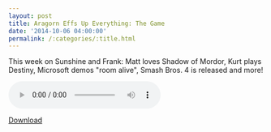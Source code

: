 ```yaml
---
layout: post
title: Aragorn Effs Up Everything: The Game
date: '2014-10-06 04:00:00'
permalink: /:categories/:title.html
---
```


This week on Sunshine and Frank: Matt loves Shadow of Mordor, Kurt plays Destiny, Microsoft demos "room alive", Smash Bros. 4 is released and more!

<audio controls>
  <source src="http://files.podcast.geeksinprogress.com/files/podcasts/1/s01e19_AragornEffsUpEverything.mp3" 	type="audio/mpeg">
</audio>

[Download](http://files.podcast.geeksinprogress.com/files/podcasts/1/s01e19_AragornEffsUpEverything.mp3)
